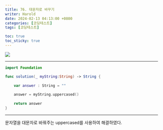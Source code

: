 ```yaml
---
title: 76. 대문자로 바꾸기
writer: Harold
date: 2024-02-13 04:13:00 +0800
categories: [코딩테스트]
tags: [코딩테스트]

toc: true
toc_sticky: true
---
```

![](https://velog.velcdn.com/images/haroldfromk/post/c7ff7688-67ae-428c-b2e2-2dcdfdd7886a/image.png)

---
```swift
import Foundation

func solution(_ myString:String) -> String {
    
    var answer : String = ""
    
    answer = myString.uppercased()
    
    return answer
}


```
---
문자열을 대문자로 바꿔주는 uppercased를 사용하여 해결하였다.